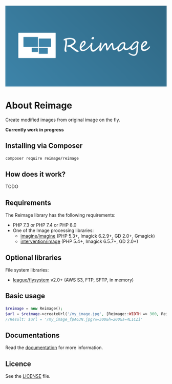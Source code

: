 ![Reimage logo](docs/images/logo.png)

# About Reimage
Create modified images from original image on the fly.

**Currently work in progress**

## Installing via Composer
```bash
composer require reimage/reimage
```

## How does it work?
TODO

## Requirements
The Reimage library has the following requirements:
 - PHP 7.3 or PHP 7.4 or PHP 8.0
 - One of the Image processing libraries:
   - [imagine/imagine](https://github.com/avalanche123/Imagine) (PHP 5.3+, Imagick 6.2.9+, GD 2.0+, Gmagick)
   - [intervention/image](https://github.com/Intervention/image) (PHP 5.4+, Imagick 6.5.7+, GD 2.0+)

## Optional libraries
File system libraries:
 - [league/flysystem](https://flysystem.thephpleague.com/) v2.0+ (AWS S3, FTP, SFTP, in memory)

## Basic usage
<!--- \Reimage\Test\TestCase\Docs\HomepageTest::testSimplestUsage -->
```php
$reimage = new Reimage();
$url = $reimage->createUrl('/my_image.jpg', [Reimage::WIDTH => 300, Reimage::HEIGHT => 200]);
//Result: $url = '/my_image_fpA63N.jpg?w=300&h=200&s=4L1CZi'
```

## Documentations
Read the [documentation](/docs/index.md) for more information.

## Licence
See the [LICENSE](/LICENSE) file.
